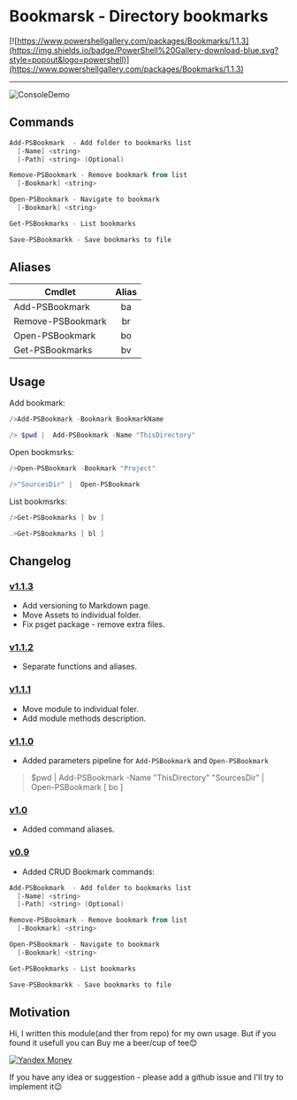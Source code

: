 # Bookmarsk - Directory bookmarks

[![https://www.powershellgallery.com/packages/Bookmarks/1.1.3](https://img.shields.io/badge/PowerShell%20Gallery-download-blue.svg?style=popout&logo=powershell)](https://www.powershellgallery.com/packages/Bookmarks/1.1.3)

---------------------

![ConsoleDemo](https://raw.githubusercontent.com/stadub/PowershellScripts/master/Bookmarks/Assets/demo.gif)

## Commands

```powershell
Add-PSBookmark  - Add folder to bookmarks list
  [-Name] <string>
  [-Path] <string> (Optional)

Remove-PSBookmark - Remove bookmark from list
  [-Bookmark] <string>

Open-PSBookmark - Navigate to bookmark
  [-Bookmark] <string>

Get-PSBookmarks - List bookmarks

Save-PSBookmarkk - Save bookmarks to file
```

## Aliases

| Cmdlet           | Alias  |
| -----------------|:------:|
| Add-PSBookmark   | ba     |
| Remove-PSBookmark| br     |
| Open-PSBookmark  | bo     |
| Get-PSBookmarks  | bv | bl|

## Usage

Add bookmark:

```powershell
/>Add-PSBookmark -Bookmark BookmarkName
```

```powershell
/> $pwd |  Add-PSBookmark -Name "ThisDirectory"
```

Open bookmsrks:

```powershell
/>Open-PSBookmark -Bookmark "Project"
```

```powershell
/>"SourcesDir" |  Open-PSBookmark
```

List bookmsrks:

```powershell
/>Get-PSBookmarks [ bv ]
```

```powershell
.>Get-PSBookmarks [ bl ]
```

## Changelog

### [v1.1.3](https://github.com/stadub/PowershellScripts/releases/tag/v0.1.0)

* Add versioning to Markdown page.
* Move Assets to individual folder.
* Fix psget package - remove extra files.

### [v1.1.2](https://github.com/stadub/PowershellScripts/releases/tag/v0.1.0)

* Separate functions and aliases.

### [v1.1.1](https://github.com/stadub/PowershellScripts/releases/tag/v0.1.0)

* Move module to individual foler.
* Add module methods description.

### [v1.1.0](https://github.com/stadub/PowershellScripts/releases/tag/v0.1.0)

* Added parameters pipeline for `Add-PSBookmark` and `Open-PSBookmark`

>$pwd |  Add-PSBookmark -Name "ThisDirectory"
>"SourcesDir" |  Open-PSBookmark [ bo ]


### [v1.0](https://github.com/stadub/PowershellScripts/releases/tag/v0.1.0)

* Added command aliases.

### [v0.9](https://github.com/stadub/PowershellScripts/releases/tag/v0.1.0)

* Added CRUD Bookmark commands:

```powershell
Add-PSBookmark  - Add folder to bookmarks list
  [-Name] <string>
  [-Path] <string> (Optional)

Remove-PSBookmark - Remove bookmark from list
  [-Bookmark] <string>

Open-PSBookmark - Navigate to bookmark
  [-Bookmark] <string>

Get-PSBookmarks - List bookmarks

Save-PSBookmarkk - Save bookmarks to file

```

## Motivation

Hi, I written this module(and ther from repo) for my own usage.
But if you found it usefull you can Buy me a beer/cup of tee😊

<!--   By Paypal [![PayPal.me](https://img.shields.io/badge/PayPal-me-blue.svg?maxAge=2592000)](https://www.paypal.me/dima.by)

 <> Or 
 -->
[![Yandex Money](https://money.yandex.ru/i/ym2015_icon.png)](https://money.yandex.ru/to/410014572567962)

<!-- Yandex Money (https://money.yandex.ru/i/ym2015_icon.png)(https://money.yandex.ru/to/410014572567962) -->

If you have any idea or suggestion - please add a github issue and I'll try to implement it😉
